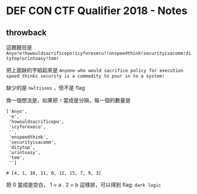 # DEF CON CTF Qualifier 2018 - Notes

## throwback

這題題目是 `Anyo!e!howouldsacrificepo!icyforexecu!!onspeedthink!securityisacomm!ditytop!urintoasy!tem!`

把上面缺的字組起來是 `Anyone who would sacrifice policy for execution speed thinks security is a commodity to pour in to a system!`

缺少的是 `nwltisoos` ，但不是 flag

換一個想法是，如果把 `!` 當成是分隔，每一個的數量是

```
['Anyo',
 'e',
 'howouldsacrificepo',
 'icyforexecu',
 '',
 'onspeedthink',
 'securityisacomm',
 'ditytop',
 'urintoasy',
 'tem',
 '']

# [4, 1, 18, 11, 0, 12, 15, 7, 9, 3] 
``` 

把 0 當成是空白， 1 = a . 2 = b 這樣排，可以得到 flag: `dark logic`



